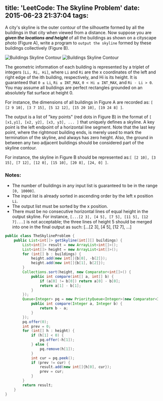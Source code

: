title: 'LeetCode: The Skyline Problem'
date: 2015-06-23 21:37:04
tags:
---
A city's skyline is the outer contour of the silhouette formed by all the buildings in that city when viewed from a distance. Now suppose you are ***given the locations and height*** of all the buildings as shown on a cityscape photo (Figure A), write a program to `output the skyline` formed by these buildings collectively (Figure B).

![Buildings  Skyline Contour](https://dn-myblog.qbox.me/img/leetcode/skyline1.jpg)
![Buildings  Skyline Contour](https://dn-myblog.qbox.me/img/leetcode/skyline2.jpg)

The geometric information of each building is represented by a triplet of integers `[Li, Ri, Hi]`, where `Li` and `Ri` are the x coordinates of the left and right edge of the ith building, respectively, and Hi is its height. It is guaranteed that `0 ≤ Li`, `Ri ≤ INT_MAX`, `0 < Hi ≤ INT_MAX`, and `Ri - Li > 0`. You may assume all buildings are perfect rectangles grounded on an absolutely flat surface at height 0.

For instance, the dimensions of all buildings in Figure A are recorded as: `[ [2 9 10], [3 7 15], [5 12 12], [15 20 10], [19 24 8] ]`.

The output is a list of "key points" (red dots in Figure B) in the format of `[ [x1,y1], [x2, y2], [x3, y3], ... ]` that uniquely defines a skyline. A key point is the left endpoint of a horizontal line segment. Note that the last key point, where the rightmost building ends, is merely used to mark the termination of the skyline, and always has zero height. Also, the ground in between any two adjacent buildings should be considered part of the skyline contour.

For instance, the skyline in Figure B should be represented as:`[ [2 10], [3 15], [7 12], [12 0], [15 10], [20 8], [24, 0] ]`.

### Notes:
* The number of buildings in any input list is guaranteed to be in the range `[0, 10000]`.
* The input list is already sorted in ascending order by the left x position `Li`.
* The output list must be sorted by the x position.
* There must be no consecutive horizontal lines of equal height in the output skyline. For instance, `[...[2 3], [4 5], [7 5], [11 5], [12 7]...]` is not acceptable; the three lines of height 5 should be merged into one in the final output as such: [...[2 3], [4 5], [12 7], ...]

```java
public class TheSkylineProblem {
    public List<int[]> getSkyline(int[][] buildings) {
        List<int[]> result = new ArrayList<int[]>();
        List<int[]> height = new ArrayList<int[]>();
        for (int[] b : buildings) {
            height.add(new int[]{b[0], -b[2]});
            height.add(new int[]{b[1], b[2]});
        }
        Collections.sort(height, new Comparator<int[]>() {
            public int compare(int[] a, int[] b) {
                if (a[0] != b[0]) return a[0] - b[0];
                return a[1] - b[1];
            }
        });
        Queue<Integer> pq = new PriorityQueue<Integer>(new Comparator<Integer>() {
            public int compare(Integer a, Integer b) {
                return b - a;
            }
        });
        pq.offer(0);
        int prev = 0;
        for (int[] h : height) {
            if (h[1] < 0) {
                pq.offer(-h[1]);
            } else {
                pq.remove(h[1]);
            }
            int cur = pq.peek();
            if (prev != cur) {
                result.add(new int[]{h[0], cur});
                prev = cur;
            }
        }
        return result;
    }
}
```
